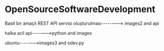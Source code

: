 # OpenSourceSoftwareDevelopment
Basit bir amaçlı REST API servisi oluşturulması--------> images2 and api


halka acil api------->python and images


ubuntu------->images3 and odev.py

